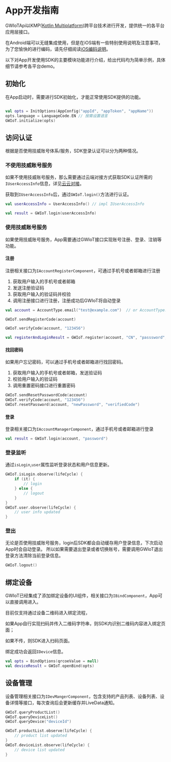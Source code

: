 # App开发指南

GWIoTApi以KMP([Kotlin Multiplatform](https://kotlinlang.org/docs/multiplatform-intro.html))跨平台技术进行开发，提供统一的各平台应用层接口。

在Android端可以无缝集成使用，但是在iOS端有一些特别使用说明及注意事项，为了您愉快的进行编码，请先仔细阅读[iOS编码说明](../ios/docs/ios_coding_guide.md)。

以下对App开发使用SDK的主要模块功能进行介绍，给出代码均为简单示例，具体细节请参考各平台demo。

## 初始化
在App启动时，需要进行SDK初始化，才能正常使用SDK提供的功能。
```kotlin

val opts = InitOptions(AppConfig("appId", "appToken", "appName"))
opts.language = LanguageCode.EN // 按需设置语言
GWIoT.initialize(opts)
```

## 访问认证
根据是否使用技威账号体系/服务，SDK登录认证可以分为两种情况。
### 不使用技威账号服务
如果不使用技威账号服务，那么需要通过云端对接方式获取SDK认证所需的`IUserAccessInfo`信息，详见[云云对接](https://note.youdao.com/coshare/index.html?token=EA4BCC59DE664ACCBA3AD7723D0B5B89&gid=108651055&_time=1745378888893#/1425034038)。

获取到`IUserAccessInfo`后，通过`GWIoT.login()`方法进行认证。
```kotlin
val userAccessInfo = UserAccessInfo() // impl IUserAccessInfo

val result = GWIoT.login(userAccessInfo)

```

### 使用技威账号服务
如果使用技威账号服务，App需要通过GWIoT接口实现账号注册、登录、注销等功能。
#### 注册
注册相关接口为`IAccountRegisterComponent`，可通过手机号或者邮箱进行注册

1. 获取用户输入的手机号或者邮箱
2. 发送注册验证码
3. 获取用户输入的验证码并校验
4. 调用注册接口进行注册，注册成功后GWIoT将自动登录

```kotlin
val account = AccountType.email("test@example.com")  // or AccountType.mobile("1234567890", "+86"), user input

GWIoT.sendRegisterCode(account)

GWIoT.verifyCode(account, "123456")

val registerAndLoginResult = GWIoT.register(account, "CN", "passsword", "verifiedCode")
```
#### 找回密码
如果用户忘记密码，可以通过手机号或者邮箱进行找回密码。
1. 获取用户输入的手机号或者邮箱，发送验证码
2. 校验用户输入的验证码
3. 调用重置密码接口进行重置密码
```kotlin
GWIoT.sendResetPasswordCode(account)
GWIoT.verifyCode(account, "123456")
GWIoT.resetPassword(account, "newPassword", "verifiedCode")
```
#### 登录
登录相关接口为`IAccountManagerComponent`，通过手机号或者邮箱进行登录
```kotlin
val result = GWIoT.login(account, "password")
```

### 登录监听
通过`isLogin`,`user`属性监听登录状态和用户信息更新。
```kotlin
GWIoT.isLogin.observe(lifeCycle) {
    if (it) {
        // login
    } else {
        // logout
    }
}
GWIoT.user.observe(lifeCycle) {
    // user info updated
}
```

### 登出
无论是否使用技威账号服务，login后SDK都会自动缓存用户登录信息，下次启动App时会自动登录。
所以如果需要退出登录或者切换账号，需要调用GWIoT退出登录方法清除当前登录信息。
```kotlin
GWIoT.logout()
```

## 绑定设备
GWIoT已经集成了添加绑定设备的UI组件，相关接口为`IBindComponent`，App可以直接调用进入。

目前仅支持通过设备二维码进入绑定流程，

如果App自行实现扫码并传入二维码字符串，则SDK内识别二维码内容进入绑定页面；

如果不传，则SDK进入扫码页面。

绑定成功会返回`IDevice`信息。
```kotlin
val opts = BindOptions(qrcoeValue = null)
val deviceResult = GWIoT.openBind(opts)
```

## 设备管理
设备管理相关接口为`IDevMangerComponent`，包含支持的产品列表、设备列表、设备详情等接口，每次查询后会更新缓存并LiveData通知。

```kotlin
GWIoT.queryProductList()
GWIoT.queryDeviceList()
GWIoT.queryDevice("deviceId")

GWIoT.productList.observe(lifeCycle) {
    // product list updated
}
GWIoT.deviceList.observe(lifeCycle) {
    // device list updated
}
```



